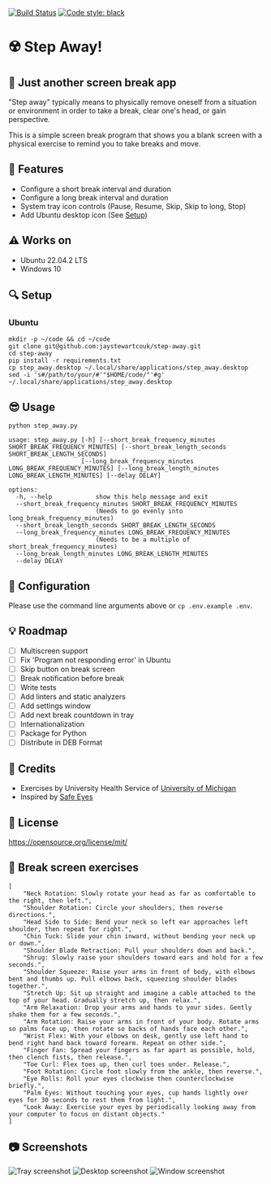 [![Build Status](https://app.travis-ci.com/jaystewartcouk/step-away.svg?branch=main)](https://app.travis-ci.com/jaystewartcouk/step-away)
[![Code style: black](https://img.shields.io/badge/code%20style-black-000000.svg)](https://github.com/psf/black)

# :radioactive: Step Away!
## :eyes: Just another screen break app
"Step away" typically means to physically remove oneself from a situation or environment in order to take a break, clear one's head, or gain perspective.

This is a simple screen break program that shows you a blank screen with a physical exercise to remind you to take breaks and move.

## :rocket: Features
- Configure a short break interval and duration
- Configure a long break interval and duration
- System tray icon controls (Pause, Resume, Skip, Skip to long, Stop)
- Add Ubuntu desktop icon (See [Setup](#setup-ubuntu))

## :warning: Works on
- Ubuntu 22.04.2 LTS
- Windows 10

## :mag: Setup

<a name="setup-ubuntu"></a>
### Ubuntu
```
mkdir -p ~/code && cd ~/code
git clone git@github.com:jaystewartcouk/step-away.git
cd step-away
pip install -r requirements.txt
cp step_away.desktop ~/.local/share/applications/step_away.desktop
sed -i 's#/path/to/your/#'"$HOME/code/"'#g' ~/.local/share/applications/step_away.desktop
```

## :sunglasses: Usage
`python step_away.py`

```
usage: step_away.py [-h] [--short_break_frequency_minutes SHORT_BREAK_FREQUENCY_MINUTES] [--short_break_length_seconds SHORT_BREAK_LENGTH_SECONDS]
                    [--long_break_frequency_minutes LONG_BREAK_FREQUENCY_MINUTES] [--long_break_length_minutes LONG_BREAK_LENGTH_MINUTES] [--delay DELAY]

options:
  -h, --help            show this help message and exit
  --short_break_frequency_minutes SHORT_BREAK_FREQUENCY_MINUTES
                        (Needs to go evenly into long_break_frequency_minutes)
  --short_break_length_seconds SHORT_BREAK_LENGTH_SECONDS
  --long_break_frequency_minutes LONG_BREAK_FREQUENCY_MINUTES
                        (Needs to be a multiple of short_break_frequency_minutes)
  --long_break_length_minutes LONG_BREAK_LENGTH_MINUTES
  --delay DELAY
```

## :high_brightness: Configuration
Please use the command line arguments above or `cp .env.example .env`.

## :bulb: Roadmap
* [ ] Multiscreen support
* [ ] Fix 'Program not responding error' in Ubuntu
* [ ] Skip button on break screen
* [ ] Break notification before break
* [ ] Write tests
* [ ] Add linters and static analyzers
* [ ] Add settings window
* [ ] Add next break countdown in tray
* [ ] Internationalization
* [ ] Package for Python
* [ ] Distribute in DEB Format

## :green_heart: Credits
- Exercises by University Health Service of [University of Michigan](https://uhs.umich.edu/computerergonomics)
- Inspired by [Safe Eyes](https://github.com/slgobinath/SafeEyes)

## :scroll: License
https://opensource.org/license/mit/

## :cartwheeling: Break screen exercises
```
[
    "Neck Rotation: Slowly rotate your head as far as comfortable to the right, then left.",
    "Shoulder Rotation: Circle your shoulders, then reverse directions.",
    "Head Side to Side: Bend your neck so left ear approaches left shoulder, then repeat for right.",
    "Chin Tuck: Slide your chin inward, without bending your neck up or down.",
    "Shoulder Blade Retraction: Pull your shoulders down and back.",
    "Shrug: Slowly raise your shoulders toward ears and hold for a few seconds.",
    "Shoulder Squeeze: Raise your arms in front of body, with elbows bent and thumbs up. Pull elbows back, squeezing shoulder blades together.",
    "Stretch Up: Sit up straight and imagine a cable attached to the top of your head. Gradually stretch up, then relax.",
    "Arm Relaxation: Drop your arms and hands to your sides. Gently shake them for a few seconds.",
    "Arm Rotation: Raise your arms in front of your body. Rotate arms so palms face up, then rotate so backs of hands face each other.",
    "Wrist Flex: With your elbows on desk, gently use left hand to bend right hand back toward forearm. Repeat on other side.",
    "Finger Fan: Spread your fingers as far apart as possible, hold, then clench fists, then release.",
    "Toe Curl: Flex toes up, then curl toes under. Release.",
    "Foot Rotation: Circle foot slowly from the ankle, then reverse.",
    "Eye Rolls: Roll your eyes clockwise then counterclockwise briefly.",
    "Palm Eyes: Without touching your eyes, cup hands lightly over eyes for 30 seconds to rest them from light.",
    "Look Away: Exercise your eyes by periodically looking away from your computer to focus on distant objects."
]
```

## :camera: Screenshots
![Tray screenshot](https://github.com/jaystewartcouk/step-away/blob/main/screenshots/desktop-icon.png?raw=true) ![Desktop screenshot](https://github.com/jaystewartcouk/step-away/blob/main/screenshots/tray.png?raw=true)
![Window screenshot](https://github.com/jaystewartcouk/step-away/blob/main/screenshots/window.png?raw=true)

